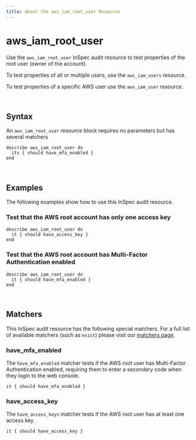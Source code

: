 ```yaml
---
title: About the aws_iam_root_user Resource
---
```


# aws_iam_root_user

Use the `aws_iam_root_user` InSpec audit resource to test properties of the root user (owner of the account).

To test properties of all or multiple users, use the `aws_iam_users` resource.

To test properties of a specific AWS user use the `aws_iam_user` resource.

<br>

## Syntax

An `aws_iam_root_user` resource block requires no parameters but has several matchers

    describe aws_iam_root_user do
      its { should have_mfa_enabled }
    end

<br>

## Examples

The following examples show how to use this InSpec audit resource.

### Test that the AWS root account has only one access key

    describe aws_iam_root_user do
      it { should have_access_key }
    end

### Test that the AWS root account has Multi-Factor Authentication enabled

    describe aws_iam_root_user do
      it { should have_mfa_enabled }
    end

<br>

## Matchers

This InSpec audit resource has the following special matchers. For a full list of available matchers (such as `exist`) please visit our [matchers page](https://www.inspec.io/docs/reference/matchers/).

### have_mfa_enabled

The `have_mfa_enabled` matcher tests if the AWS root user has Multi-Factor Authentication enabled, requiring them to enter a secondary code when they login to the web console.

    it { should have_mfa_enabled }

### have_access_key

The `have_access_keys` matcher tests if the AWS root user has at least one access key.

    it { should have_access_key }
